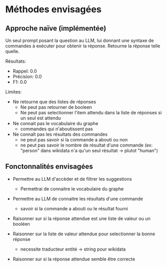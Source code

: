 # Méthodes envisagées

## Approche naïve (implémentée)

Un seul prompt posant la question au LLM, lui donnant une syntaxe de commandes à exécuter pour obtenir la réponse. Retourne la réponse telle quelle.

Résultats:
- Rappel: 0.0
- Précision: 0.0
- F1: 0.0

Limites:
- Ne retourne que des listes de réponses
    - Ne peut pas retourner de booleen
    - Ne peut pas selectionner l'item attendu dans la liste de réponses si un seul est attendu
- Ne connait pas le vocabulaire du graphe
    - commandes qui n'aboutissent pas
- Ne connaît pas les résultats des commandes
    - ne peut pas savoir si la commande a abouti ou non
    - ne peut pas savoir le nombre de résultat d'une commande (ex: "person" dans wikidata n'a qu'un seul résultat -> plutot "human")



## Fonctonnalités envisagées
- Permettre au LLM d'accèder et de filtrer les suggestions
    - Permettrai de connaitre le vocabulaire du graphe

- Permettre au LLM de connaitre les résultats d'une commande
    - savoir si la commande a abouti ou le résultat fourni

- Raisonner sur si la réponse attendue est une liste de valeur ou un booléen
- Raisonner sur la liste de valeur attendue pour selectionner la bonne réponse
    - necessite traducteur entité -> string pour wikidata

- Raisonner sur si la réponse attendue semble être correcte
